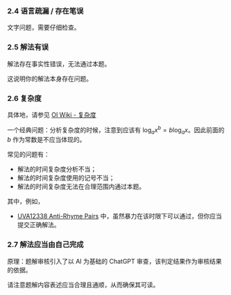 ### 2.4 语言疏漏 / 存在笔误

文字问题，需要仔细检查。

### 2.5 解法有误

解法存在事实性错误，无法通过本题。

这说明你的解法本身存在问题。

### 2.6 复杂度

具体地，请参见 [OI Wiki - 复杂度](https://oi-wiki.org/basic/complexity/)

一个经典问题：分析复杂度的时候，注意到应该有 $\log_a x^b=b\log_a x$。因此前面的 $b$ 作为常数是不应当体现的。

常见的问题有：

- 解法的时间复杂度分析不当；
- 解法的时间复杂度使用的记号不当；
- 解法的时间复杂度无法在合理范围内通过本题。

其中，例如，

- [UVA12338 Anti-Rhyme Pairs](https://www.luogu.com.cn/problem/UVA12338) 中，虽然暴力在该时限下可以通过，但你应当提交正确解法。

### 2.7 解法应当由自己完成

原理：题解审核引入了以 AI 为基础的 ChatGPT 审查，该判定结果作为审核结果的依据。

请注意题解内容表述应当合理且通顺，从而确保其可读。